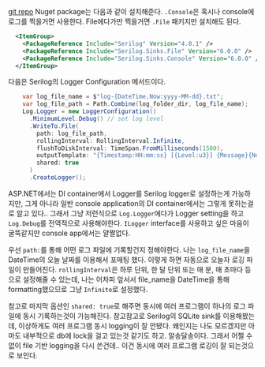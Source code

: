 [git repo](https://github.com/serilog/serilog)
Nuget package는 다음과 같이 설치해준다. `.Console`은 혹시나 console에 로그를 찍을거면 사용한다. File에다가만 찍을거면 `.File` 패키지만 설치해도 된다.
```xml
  <ItemGroup>
    <PackageReference Include="Serilog" Version="4.0.1" />
    <PackageReference Include="Serilog.Sinks.File" Version="6.0.0" />
    <PackageReference Include="Serilog.Sinks.Console" Version="6.0.0" />
  </ItemGroup>
```

다음은 Serilog의 Logger Configuration 메서드이다.
```csharp
    var log_file_name = $"log-{DateTime.Now:yyyy-MM-dd}.txt";
    var log_file_path = Path.Combine(log_folder_dir, log_file_name);
    Log.Logger = new LoggerConfiguration()
      .MinimumLevel.Debug() // set log level
      .WriteTo.File(
        path: log_file_path,
        rollingInterval: RollingInterval.Infinite,
        flushToDiskInterval: TimeSpan.FromMilliseconds(1500),
        outputTemplate: "{Timestamp:HH:mm:ss} [{Level:u3}] {Message}{NewLine}{Exception}",
        shared: true
      )
      .CreateLogger();
```
ASP.NET에서는 DI container에서 Logger를 Serilog logger로 설정하는게 가능하지만, 그게 아니라 일반 console application의 DI container에서는 그렇게 못하는걸로 알고 있다..
그래서 그냥 저런식으로 `Log.Logger`에다가 Logger setting을 하고 `Log.Debug`를 전역적으로 사용해야한다.
`ILogger` interface를 사용하고 싶은 마음이 굴뚝같지만 console app에서는 얄짤없다. 

우선 `path:`를 통해 어떤 로그 파일에 기록할건지 정해야한다. 나는 `log_file_name`을 DateTime의 오늘 날짜를 이용해서 포매팅 했다. 이렇게 하면 자동으로 오늘자 로깅 파일이 만들어진다.
`rollingInterval`은 하루 단위, 한 달 단위 또는 매 분, 매 초마다 등으로 설정해줄 수 있는데, 나는 어차피 앞서서 file_name을 DateTime을 통해 formatting했으므로 그냥 `Infinite`로 설정했다.

참고로 마지막 옵션인 `shared: true`로 해주면 동시에 여러 프로그램이 하나의 로그 파일에 동시 기록하는것이 가능해진다. 
참고참고로 Serilog의 SQLite sink를 이용해봤는데, 이상하게도 여러 프로그램 동시 logging이 잘 안됐다. 왜인지는 나도 모르겠지만 아마도 내부적으로 db에 lock을 걸고 있는것 같기도 하고. 알송달송이다. 그래서 어쩔 수 없이 file 기반 logging을 다시 쓴건데.. 이건 동시에 여러 프로그램 로깅이 잘 되는것으로 보인다.